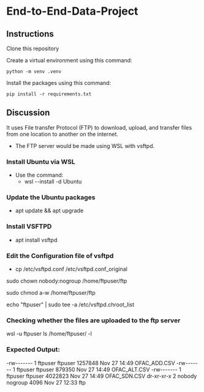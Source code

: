 # End-to-End-Data-Project
<!-- Hi Everyone!  -->
<!-- This is a project that uses python, sql, and power bi to create an end to end data project. -->

## Instructions

Clone this repository

Create a virtual environment using this command:

`python -m venv .venv`

Install the packages using this command:

`pip install -r requirements.txt`

## Discussion
It uses File transfer Protocol (FTP) to download, upload, and transfer files from one location to another on the internet. 
- The FTP server would be made using WSL with vsftpd. 

### Install Ubuntu via WSL
- Use the command: 
    - wsl --install -d Ubuntu

### Update the Ubuntu packages
- apt update && apt upgrade

### Install VSFTPD
- apt install vsftpd 


### Edit the Configuration file of vsftpd
- cp /etc/vsftpd.conf /etc/vsftpd.conf_original

sudo chown nobody:nogroup /home/ftpuser/ftp

sudo chmod a-w /home/ftpuser/ftp

echo "ftpuser" | sudo tee -a /etc/vsftpd.chroot_list

### Checking whether the files are uploaded to the ftp server
wsl -u ftpuser 
ls /home/ftpuser/ -l 

### Expected Output:
-rw------- 1 ftpuser ftpuser 1257848 Nov 27 14:49 OFAC_ADD.CSV
-rw------- 1 ftpuser ftpuser  879350 Nov 27 14:49 OFAC_ALT.CSV
-rw------- 1 ftpuser ftpuser 4022823 Nov 27 14:49 OFAC_SDN.CSV
dr-xr-xr-x 2 nobody  nogroup    4096 Nov 27 12:33 ftp